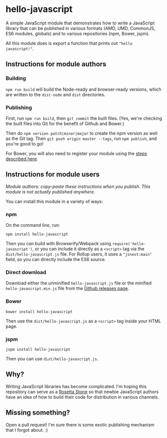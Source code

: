 hello-javascript
====

A simple JavaScript module that demonstrates how to write a JavaScript library that can be published in various formats (AMD, UMD, CommonJS, ES6 modules, globals) and to various repositories (npm, Bower, jspm).

All this module does is export a function that prints out `"hello javascript!"`.

Instructions for module authors
----

### Building

`npm run build` will build the Node-ready and browser-ready versions, which are written to the `dist-node` and `dist` directories.


### Publishing

First, run `npm run build`, then `git commit` the built files. (Yes, we're checking the built files into Git for the benefit of Github and Bower.)

Then do `npm version patch|minor|major` to create the npm version as well as the Git tag. Then `git push origin master --tags`, run `npm publish`, and you're good to go!

For Bower, you will also need to register your module using the [steps described here](http://bower.io/docs/creating-packages/).

Instructions for module users
---

_Module authors: copy-paste these instructions when you publish. This module is not actually published anywhere._

You can install this module in a variety of ways:

### npm

On the command line, run:

```
npm install hello-javascript
```

Then you can build with Browserify/Webpack using `require('hello-javascript')`, or you can include it directly as a `<script>` tag via the `dist/hello-javascript.js` file. For Rollup users, it uses a `"jsnext:main"` field, so you can directly include the ES6 source.

### Direct download

Download either the unminified `hello-javascript.js` file or the minified `hello-javascript.min.js` file from the [Github releases page](https://github.com/nolanlawson/hello-javascript/releases).

### Bower

```
bower install hello-javascript
```

Then use the `dist/hello-javascript.js` as a `<script>` tag inside your HTML page.

### jspm

```
jspm install hello-javascript
```

Then you can use `dist/hello-javascript.js`.

Why?
---

Writing JavaScript libraries has become complicated. I'm hoping this repository can serve as a [Rosetta Stone](https://en.wikipedia.org/wiki/Rosetta_Stone) so that newbie JavaScript authors have an idea of how to build their code for distribution in various channels.

Missing something?
-----

Open a pull request! I'm sure there is some exotic publishing mechanism that I forgot about. :)
